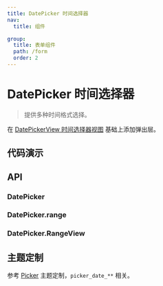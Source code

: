 ```yaml
---
title: DatePicker 时间选择器
nav:
  title: 组件

group:
  title: 表单组件
  path: /form
  order: 2
---
```


# DatePicker 时间选择器

> 提供多种时间格式选择。

在 [DatePickerView 时间选择器视图](./date-picker-view) 基础上添加弹出层。

## 代码演示

<code src="./__fixtures__/single.tsx"></code>

<code src="./__fixtures__/range-view.tsx"></code>

<code src="./__fixtures__/range.tsx"></code>

## API

### DatePicker

### DatePicker.range

### DatePicker.RangeView

## 主题定制

参考 [Picker](./picker) 主题定制，`picker_date_**` 相关。
